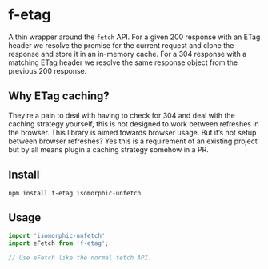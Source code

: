 # f-etag

A thin wrapper around the `fetch` API. For a given 200 response with an ETag header we resolve the promise for the current request and clone the response and store it in an in-memory cache. For a 304 response with a matching ETag header we resolve the same response object from the previous 200 response.

## Why ETag caching?

They’re a pain to deal with having to check for 304 and deal with the caching strategy yourself, this is not designed to work between refreshes in the browser. This library is aimed towards browser usage. But it’s not setup between browser refreshes? Yes this is a requirement of an existing project but by all means plugin a caching strategy somehow in a PR.

## Install

```shell
npm install f-etag isomorphic-unfetch
```

## Usage

```js
import 'isomorphic-unfetch'
import eFetch from 'f-etag';

// Use eFetch like the normal fetch API.
```
